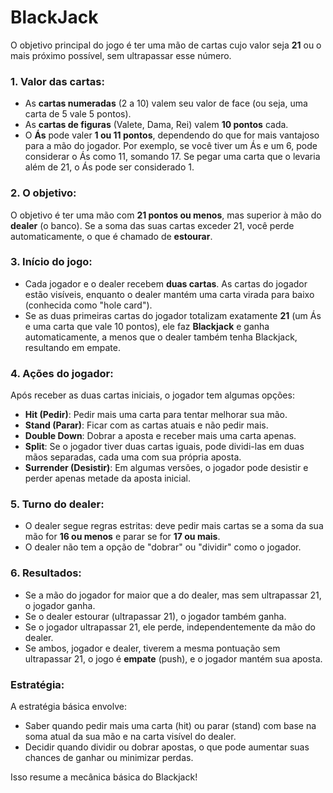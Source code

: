 # BlackJack


O objetivo principal do jogo é ter uma mão de cartas cujo valor seja **21** ou o mais próximo possível, sem ultrapassar esse número. 

### 1. **Valor das cartas:**

- As **cartas numeradas** (2 a 10) valem seu valor de face (ou seja, uma carta de 5 vale 5 pontos).
- As **cartas de figuras** (Valete, Dama, Rei) valem **10 pontos** cada.
- O **Ás** pode valer **1 ou 11 pontos**, dependendo do que for mais vantajoso para a mão do jogador. Por exemplo, se você tiver um Ás e um 6, pode considerar o Ás como 11, somando 17. Se pegar uma carta que o levaria além de 21, o Ás pode ser considerado 1.

### 2. **O objetivo:**

O objetivo é ter uma mão com **21 pontos ou menos**, mas superior à mão do **dealer** (o banco). Se a soma das suas cartas exceder 21, você perde automaticamente, o que é chamado de **estourar**.

### 3. **Início do jogo:**

- Cada jogador e o dealer recebem **duas cartas**. As cartas do jogador estão visíveis, enquanto o dealer mantém uma carta virada para baixo (conhecida como "hole card").
- Se as duas primeiras cartas do jogador totalizam exatamente **21** (um Ás e uma carta que vale 10 pontos), ele faz **Blackjack** e ganha automaticamente, a menos que o dealer também tenha Blackjack, resultando em empate.

### 4. **Ações do jogador:**

Após receber as duas cartas iniciais, o jogador tem algumas opções:

- **Hit (Pedir)**: Pedir mais uma carta para tentar melhorar sua mão.
- **Stand (Parar)**: Ficar com as cartas atuais e não pedir mais.
- **Double Down**: Dobrar a aposta e receber mais uma carta apenas.
- **Split**: Se o jogador tiver duas cartas iguais, pode dividi-las em duas mãos separadas, cada uma com sua própria aposta.
- **Surrender (Desistir)**: Em algumas versões, o jogador pode desistir e perder apenas metade da aposta inicial.

### 5. **Turno do dealer:**

- O dealer segue regras estritas: deve pedir mais cartas se a soma da sua mão for **16 ou menos** e parar se for **17 ou mais**.
- O dealer não tem a opção de "dobrar" ou "dividir" como o jogador.

### 6. **Resultados:**

- Se a mão do jogador for maior que a do dealer, mas sem ultrapassar 21, o jogador ganha.
- Se o dealer estourar (ultrapassar 21), o jogador também ganha.
- Se o jogador ultrapassar 21, ele perde, independentemente da mão do dealer.
- Se ambos, jogador e dealer, tiverem a mesma pontuação sem ultrapassar 21, o jogo é **empate** (push), e o jogador mantém sua aposta.

### Estratégia:

A estratégia básica envolve:

- Saber quando pedir mais uma carta (hit) ou parar (stand) com base na soma atual da sua mão e na carta visível do dealer.
- Decidir quando dividir ou dobrar apostas, o que pode aumentar suas chances de ganhar ou minimizar perdas.

Isso resume a mecânica básica do Blackjack!
